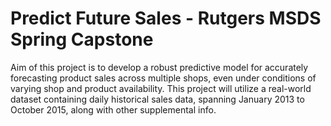 # Predict Future Sales - Rutgers MSDS Spring Capstone
Aim of this project is to develop a robust predictive model for accurately forecasting product sales across multiple shops, even under conditions of varying shop and product availability. This project will utilize a real-world dataset containing daily historical sales data, spanning January 2013 to October 2015, along with other supplemental info.
